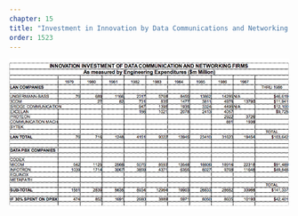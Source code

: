 ```yaml
---
chapter: 15
title: "Investment in Innovation by Data Communications and Networking Firms"
order: 1523
---
```


![Investment in Innovation by Data Communications and Networking Firms](/assets/img/AnalysisLANvsDPBX-Innovation.png)
